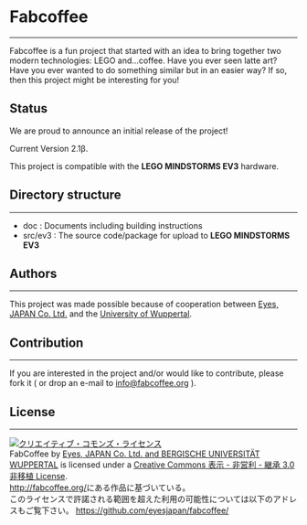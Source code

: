 # Fabcoffee

---

Fabcoffee is a fun project that started with an idea to bring together two modern technologies: LEGO and…coffee. Have you ever seen latte art? Have you ever wanted to do something similar but in an easier way? If so, then this project might be interesting for you!

## Status

We are proud to announce an initial release of the project!

Current Version 2.1β.

This project is compatible with the __LEGO MINDSTORMS EV3__ hardware.

## Directory structure
---------------
- doc : Documents including building instructions
- src/ev3 : The source code/package for upload to __LEGO MINDSTORMS EV3__

## Authors
---------------
This project was made possible because of cooperation between [Eyes, JAPAN Co. Ltd.](http://nowhere.co.jp) and the [University of Wuppertal](http://www.uni-wuppertal.de).

## Contribution
---------------
If you are interested in the project and/or would like to contribute, please fork it ( or drop an e-mail to info@fabcoffee.org ).

## License
---------------
<a rel="license" href="http://creativecommons.org/licenses/by-nc-sa/3.0/deed.ja"><img alt="クリエイティブ・コモンズ・ライセンス" style="border-width:0" src="http://i.creativecommons.org/l/by-nc-sa/3.0/88x31.png" /></a><br /><span xmlns:dct="http://purl.org/dc/terms/" property="dct:title">FabCoffee</span> by <a xmlns:cc="http://creativecommons.org/ns#" href="http://fabcoffee.org/" property="cc:attributionName" rel="cc:attributionURL">Eyes, JAPAN Co. Ltd. and BERGISCHE UNIVERSITÄT WUPPERTAL</a> is licensed under a <a rel="license" href="http://creativecommons.org/licenses/by-nc-sa/3.0/deed.ja">Creative Commons 表示 - 非営利 - 継承 3.0 非移植 License</a>.<br /><a xmlns:dct="http://purl.org/dc/terms/" href="http://fabcoffee.org/" rel="dct:source">http://fabcoffee.org/</a>にある作品に基づいている。<br />このライセンスで許諾される範囲を超えた利用の可能性については以下のアドレスもご覧下さい。 <a xmlns:cc="http://creativecommons.org/ns#" href="https://github.com/eyesjapan/fabcoffee/" rel="cc:morePermissions">https://github.com/eyesjapan/fabcoffee/</a>
